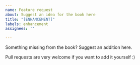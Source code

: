 ```yaml
---
name: Feature request
about: Suggest an idea for the book here
title: "[ENHANCEMENT]"
labels: enhancement
assignees: ''

---
```


Something missing from the book? Suggest an addition here. 

Pull requests are very welcome if you want to add it yourself :)
